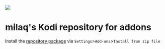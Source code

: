 [![](http://kodi.wiki/images/4/43/Side-by-side-dark-transparent.png)](https://kodi.tv/)

# milaq's Kodi repository for addons

Install the <a href="https://github.com/milaq/kodi_repository_milaq/raw/leia/pool/repository.milaq/repository.milaq-2.0.0.zip">repository package</a> via `Settings`>`Add-ons`>`Install from zip file`
